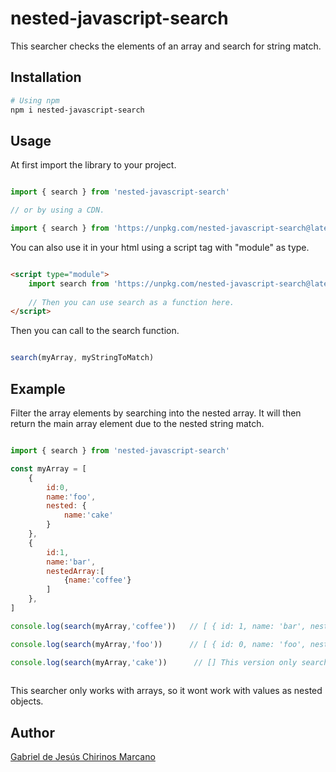 # nested-javascript-search

This searcher checks the elements of an array and search for string match.

## Installation

```bash
# Using npm
npm i nested-javascript-search
```

## Usage

At first import the library to your project.

```JavaScript

import { search } from 'nested-javascript-search'

// or by using a CDN.

import { search } from 'https://unpkg.com/nested-javascript-search@latest/dist/nested-javascript-search.min.js'
```

You can also use it in your html using a script tag with "module" as type.

```html

<script type="module">
    import search from 'https://unpkg.com/nested-javascript-search@latest/dist/nested-javascript-search.min.js'
    
    // Then you can use search as a function here.
</script>

```

Then you can call to the search function.

```JavaScript

search(myArray, myStringToMatch)

```

## Example

Filter the array elements by searching into the nested array. It will then return the main array element due to the nested string match.

```JavaScript

import { search } from 'nested-javascript-search'

const myArray = [
    {
        id:0,
        name:'foo',
        nested: {
            name:'cake'
        }
    },
    {
        id:1,
        name:'bar',
        nestedArray:[
            {name:'coffee'}
        ]
    },
]

console.log(search(myArray,'coffee'))   // [ { id: 1, name: 'bar', nestedArray: [ [Object] ] } ]

console.log(search(myArray,'foo'))      // [ { id: 0, name: 'foo', nested: { name: 'cake' } } ]

console.log(search(myArray,'cake'))      // [] This version only search inside arrays of objects.
 
```
This searcher only works with arrays, so it wont work with values as nested objects.

## Author

[Gabriel de Jesús Chirinos Marcano](https://github.com/gachimar)
